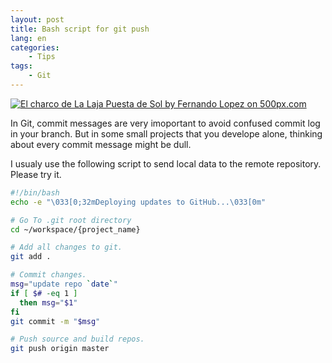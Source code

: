 ```yaml
---
layout: post
title: Bash script for git push
lang: en
categories:
    - Tips
tags:
    - Git
---
```


<div class='pixels-photo'>
<a href='https://500px.com/photo/1020520426/El-charco-de-La-Laja-Puesta-de-Sol-by-Fernando-Lopez' alt='El charco de La Laja Puesta de Sol by Fernando Lopez on 500px.com'>
<img src='https://drscdn.500px.org/photo/1020520426/m%3D900/v2?sig=030069c9c40fd7219d4f7b87f23b0e26f2eb84e701e8e867ee04f716d7b3bef6' alt='El charco de La Laja Puesta de Sol by Fernando Lopez on 500px.com' />
</a>
</div>
<script type='text/javascript' src='https://500px.com/embed.js'></script>

In Git, commit messages are very imoportant to avoid confused commit log in your branch.
But in some small projects that you develope alone, thinking about every commit message might be dull.

I usualy use the following script to send local data to the remote repository. Please try it.

```bash
#!/bin/bash
echo -e "\033[0;32mDeploying updates to GitHub...\033[0m"

# Go To .git root directory
cd ~/workspace/{project_name}

# Add all changes to git.
git add .

# Commit changes.
msg="update repo `date`"
if [ $# -eq 1 ]
  then msg="$1"
fi
git commit -m "$msg"

# Push source and build repos.
git push origin master
```
